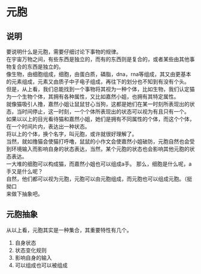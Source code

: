 # 元胞

## 说明
要说明什么是元胞，需要仔细讨论下事物的规律。  
在宇宙万物之间，有些东西是独立的，而有的东西则是复合的，或者某些由其他事物复合的东西是独立的。  
像生物，由细胞组成，细胞，由蛋白质，磷脂，dna，rna等组成，其又由更基本的元素组成，元素又由质子中子电子组成，再往下的划分也不知到有没有个头。  
但是，从上看，我们总能找到一个事物将其视为一种个体，比如生物，我们认定猫为一个生物个体，其拥有各种属性，又比如嘉然小姐，也拥有其特定属性。  
就像猫吸引人撸，嘉然小姐让鼠鼠甘心当狗，这都是她们在某一时刻所表现出的状态，当时间停止，这一时刻，一个个体所表现出的状态可以视为有且只有一个。  
如果以以上的目光看待猫和嘉然小姐，她们是拥有不同属性的个体，而这个个体，在一个时间片内，表达出一种状态。  
将以上的个体，换个名字，叫元胞，或许就很好理解了。  
当然，就如撸猫会使猫打呼噜，鼠鼠的小作文会使嘉然小姐破防，元胞自然也会受到环境输入而影响自身的状态表达，当然，某个元胞的状态也会影响其他元胞的状态表达。  
一大堆的细胞可以构成猫，而嘉然小姐也可以组成a手。
那么，细胞是什么呢，a手又是什么呢？  
自然，他们都可以视为元胞，元胞可以由元胞组成，而元胞也可以组成元胞。（挺拗口  
来做下抽象吧。  

## 元胞抽象
从以上看，元胞其实是一种集合，其重要特性有几个。  
1. 自身状态
2. 状态变化规则
3. 影响自身的输入
4. 可以组成也可以被组成